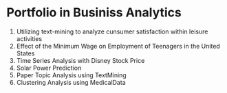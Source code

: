 # Portfolio in Businiss Analytics

1. Utilizing text-mining to analyze cunsumer satisfaction within leisure activities
2. Effect of the Minimum Wage on Employment of Teenagers in the United States
3. Time Series Analysis with Disney Stock Price
4. Solar Power Prediction
5. Paper Topic Analysis using TextMining
6. Clustering Analysis using MedicalData